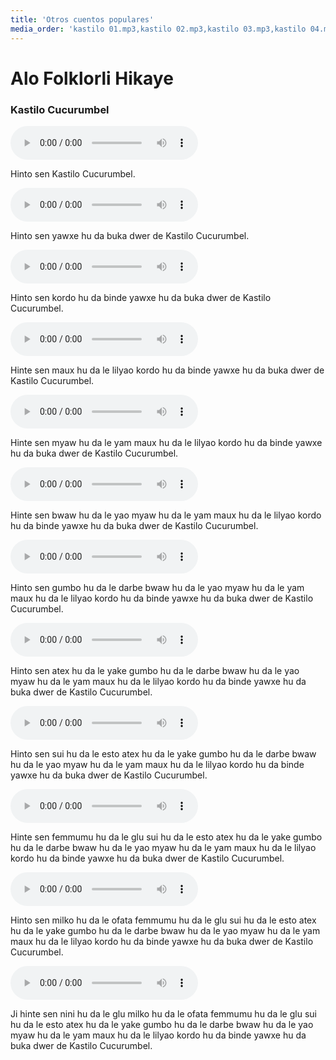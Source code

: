 ```yaml
---
title: 'Otros cuentos populares'
media_order: 'kastilo 01.mp3,kastilo 02.mp3,kastilo 03.mp3,kastilo 04.mp3,kastilo 05.mp3,kastilo 06.mp3,kastilo 07.mp3,kastilo 08.mp3,kastilo 09.mp3,kastilo 10.mp3,kastilo 11.mp3,kastilo 12.mp3'
---
```


# Alo Folklorli Hikaye

### Kastilo Cucurumbel

<audio controls>
 <source src="/folklorli-hikaye/alo-folklorli-hikaye/kastilo 01.mp3" type="audio/mp3" />
 <p>Your user agent does not support the HTML5 Audio element.</p>
</audio>

Hinto sen Kastilo Cucurumbel. 

<audio controls>
 <source src="/folklorli-hikaye/alo-folklorli-hikaye/kastilo 02.mp3" type="audio/mp3" />
 <p>Your user agent does not support the HTML5 Audio element.</p>
</audio>

Hinto sen yawxe hu da buka dwer de Kastilo Cucurumbel.   

<audio controls>
 <source src="/folklorli-hikaye/alo-folklorli-hikaye/kastilo 03.mp3" type="audio/mp3" />
 <p>Your user agent does not support the HTML5 Audio element.</p>
</audio>

Hinto sen kordo hu da binde yawxe hu da buka dwer de Kastilo Cucurumbel.   

<audio controls>
 <source src="/folklorli-hikaye/alo-folklorli-hikaye/kastilo 04.mp3" type="audio/mp3" />
 <p>Your user agent does not support the HTML5 Audio element.</p>
</audio>

Hinte sen maux hu da le lilyao kordo hu da binde yawxe hu da buka dwer de Kastilo Cucurumbel.   

<audio controls>
 <source src="/folklorli-hikaye/alo-folklorli-hikaye/kastilo 05.mp3" type="audio/mp3" />
 <p>Your user agent does not support the HTML5 Audio element.</p>
</audio>

Hinte sen myaw hu da le yam maux hu da le lilyao kordo hu da binde yawxe hu da buka dwer de Kastilo Cucurumbel.

<audio controls>
 <source src="/folklorli-hikaye/alo-folklorli-hikaye/kastilo 06.mp3" type="audio/mp3" />
 <p>Your user agent does not support the HTML5 Audio element.</p>
</audio>

Hinte sen bwaw hu da le yao myaw hu da le yam maux hu da le lilyao kordo hu da binde yawxe hu da buka dwer de Kastilo Cucurumbel.   

<audio controls>
 <source src="/folklorli-hikaye/alo-folklorli-hikaye/kastilo 07.mp3" type="audio/mp3" />
 <p>Your user agent does not support the HTML5 Audio element.</p>
</audio>

Hinto sen gumbo hu da le darbe bwaw hu da le yao myaw hu da le yam maux hu da le lilyao kordo hu da binde yawxe hu da buka dwer de Kastilo Cucurumbel.   

<audio controls>
 <source src="/folklorli-hikaye/alo-folklorli-hikaye/kastilo 08.mp3" type="audio/mp3" />
 <p>Your user agent does not support the HTML5 Audio element.</p>
</audio>

Hinto sen atex hu da le yake gumbo hu da le darbe bwaw hu da le yao myaw hu da le yam maux hu da le lilyao kordo hu da binde yawxe hu da buka dwer de Kastilo Cucurumbel.   

<audio controls>
 <source src="/folklorli-hikaye/alo-folklorli-hikaye/kastilo 09.mp3" type="audio/mp3" />
 <p>Your user agent does not support the HTML5 Audio element.</p>
</audio>

Hinto sen sui hu da le esto atex hu da le yake gumbo hu da le darbe bwaw hu da le yao myaw hu da le yam maux hu da le lilyao kordo hu da binde yawxe hu da buka dwer de Kastilo Cucurumbel.

<audio controls>
 <source src="/folklorli-hikaye/alo-folklorli-hikaye/kastilo 10.mp3" type="audio/mp3" />
 <p>Your user agent does not support the HTML5 Audio element.</p>
</audio>

Hinte sen femmumu hu da le glu sui hu da le esto atex hu da le yake gumbo hu da le darbe bwaw hu da le yao myaw hu da le yam maux hu da le lilyao kordo hu da binde yawxe hu da buka dwer de Kastilo Cucurumbel. 

<audio controls>
 <source src="/folklorli-hikaye/alo-folklorli-hikaye/kastilo 11.mp3" type="audio/mp3" />
 <p>Your user agent does not support the HTML5 Audio element.</p>
</audio>

Hinto sen milko hu da le ofata femmumu hu da le glu sui hu da le esto atex hu da le yake gumbo hu da le darbe bwaw hu da le yao myaw hu da le yam maux hu da le lilyao kordo hu da binde yawxe hu da buka dwer de Kastilo Cucurumbel. 

<audio controls>
 <source src="/folklorli-hikaye/alo-folklorli-hikaye/kastilo 12.mp3" type="audio/mp3" />
 <p>Your user agent does not support the HTML5 Audio element.</p>
</audio>

Ji hinte sen nini hu da le glu milko hu da le ofata femmumu hu da le glu sui hu da le esto atex hu da le yake gumbo hu da le darbe bwaw hu da le yao myaw hu da le yam maux hu da le lilyao kordo hu da binde yawxe hu da buka dwer de Kastilo Cucurumbel.   